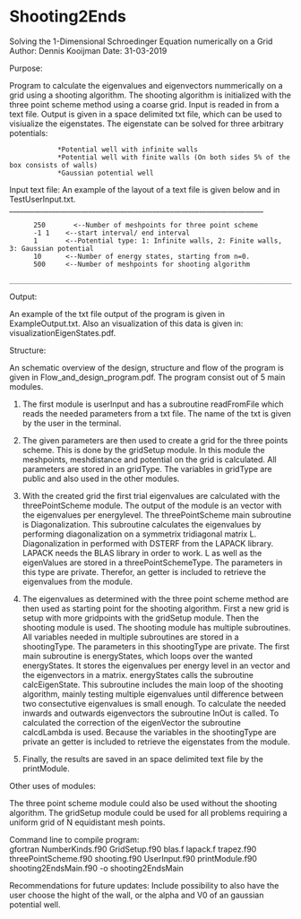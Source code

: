 # Shooting2Ends
Solving the 1-Dimensional Schroedinger Equation numerically on a Grid
Author: Dennis Kooijman 
Date:   31-03-2019

Purpose: 

Program to calculate the eigenvalues and eigenvectors nummerically on a grid using a shooting algorithm. 
The shooting algorithm is initialized with the three point scheme method using a coarse grid. Input is readed in from a text file.
Output is given in a space delimited txt file, which can be used to visiualize the eigenstates. 
The eigenstate can be solved for three arbitrary potentials: 
                
                *Potential well with infinite walls 
                *Potential well with finite walls (On both sides 5% of the box consists of walls) 
                *Gaussian potential well

Input text file: 
An example of the layout of a text file is given below and in TestUserInput.txt.
          _______________________________________________________________________
          
          250	    <--Number of meshpoints for three point scheme 
          -1 1    <--start interval/ end interval 
          1       <--Potential type: 1: Infinite walls, 2: Finite walls, 3: Gaussian potential
          10      <--Number of energy states, starting from n=0. 
          500     <--Number of meshpoints for shooting algorithm 
         ________________________________________________________________________

Output:

An example of the txt file output of the program is given in ExampleOutput.txt. 
Also an visualization of this data is given in: visualizationEigenStates.pdf. 

Structure: 

An schematic overview of the design, structure and flow of the program is given in Flow_and_design_program.pdf. The program consist out of 5 main modules. 

1. The first module is userInput and has a subroutine readFromFile which reads the needed parameters from a txt file. The name of the txt is given by the user in the terminal. 

2. The given parameters are then used to create a grid for the three points scheme. This is done by the gridSetup module. In this module the meshpoints, meshdistance and potential on the grid is calculated. All parameters are stored in an gridType. The variables in gridType are public and also used in the other modules. 

3. With the created grid the first trial eigenvalues are calculated with the threePointScheme module. The output of the module is an vector with the eigenvalues per energylevel. The threePointScheme main subroutine is Diagonalization. This subroutine calculates the eigenvalues by performing diagonalization on a symmetrix tridiagonal matrix L. Diagonalization in performed with DSTERF from the LAPACK library. LAPACK needs the BLAS library in order to work. L as well as the eigenValues are stored in a threePointSchemeType. The parameters in this type are private. Therefor, an getter is included to retrieve the eigenvalues from the module.

4. The eigenvalues as determined with the three point scheme method are then used as starting point for the shooting algorithm. First a new grid is setup with more gridpoints with the gridSetup module. Then the shooting module is used. The shooting module has multiple subroutines. All variables needed in multiple subroutines are stored in a shootingType. The parameters in this shootingType are private. 
The first main subroutine is energyStates, which loops over the wanted energyStates. It stores the eigenvalues per energy level in an vector and the eigenvectors in a matrix. energyStates calls the subroutine calcEigenState. This subroutine includes the main loop of the shooting algorithm, mainly testing multiple eigenvalues until difference between two consectutive eigenvalues is small enough. To calculate the needed inwards and outwards eigenvectors the subroutine InOut is called. To calculated the correction of the eigenVector the subroutine calcdLambda is used. Because the variables in the shootingType are private an getter is included to retrieve the eigenstates from the module. 

5. Finally, the results are saved in an space delimited text file by the printModule. 


Other uses of modules: 

The three point scheme module could also be used without the shooting algorithm. 
The gridSetup module could be used for all problems requiring a uniform grid of N equidistant mesh points. 

Command line to compile program:  
gfortran NumberKinds.f90 GridSetup.f90 blas.f lapack.f trapez.f90 threePointScheme.f90 shooting.f90 UserInput.f90 printModule.f90 shooting2EndsMain.f90 -o shooting2EndsMain

Recommendations for future updates: 
Include possibility to also have the user choose the hight of the wall, or the alpha and V0 of an gaussian potential well. 
